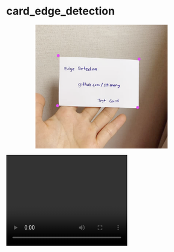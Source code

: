 # card_edge_detection

<p align="center">
  <img src="https://github.com/stimong/card_edge_detection/blob/main/s01.png" width="350" title="hover text">
</p>

<video width="320" height="240" controls>
  <source src="https://github.com/stimong/card_edge_detection/blob/main/card_v02_edge%20(7).avi" type="video/mp4">
</video>
